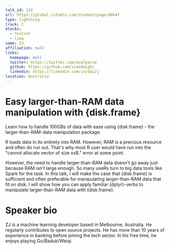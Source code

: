 ```yaml
---
talk_id: 114
url: https://global.rstudio.com/student/page/40647
type: lightning
track: C
blocks:
  - foxtrot
  - lima
name: ZJ
affiliation: null
links:
  homepage: null
  twitter: https://twitter.com/evalparse
  github: https://github.com/xiaodaigh/
  linkedin: https://linkedin.com/in/daizj
location: Australia
---
```


# Easy larger-than-RAM data manipulation with {disk.frame}

Learn how to handle 100GBs of data with ease using {disk.frame} - the larger-than-RAM-data manipulation package.

R loads data in its entirety into RAM. However, RAM is a precious resource and often do run out. That's why most R user would have run into the "cannot allocate vector of size xxB." error at some point.

However, the need to handle larger-than-RAM data doesn't go away just because RAM isn't large enough. So many useRs turn to big data tools like Spark for the task. In this talk, I will make the case that {disk.frame} is sufficient and often preferable for manipulating larger-than-RAM data that fit on disk. I will show how you can apply familiar {dplyr}-verbs to manipulate larger-than-RAM data with {disk.frame}.

# Speaker bio

ZJ is a machine learning developer based in Melbourne, Australia. He regularly contributes to open source projects. He has more than 10 years of experience in banking before joining the tech sector. In his free time, he enjoys playing Go/Baduk/Weiqi.

